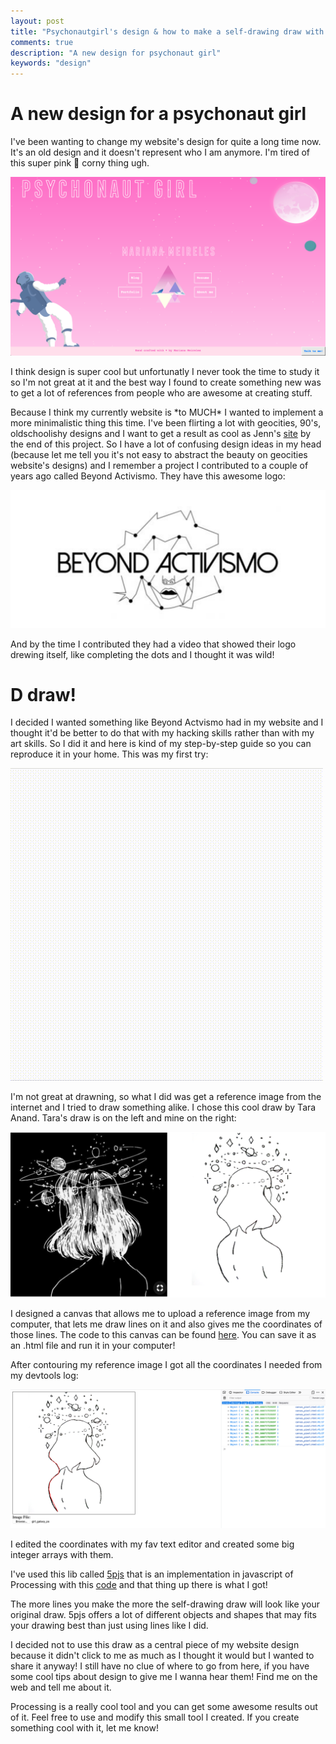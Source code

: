 ```yaml
---
layout: post
title: "Psychonautgirl's design & how to make a self-drawing draw with processing"
comments: true
description: "A new design for psychonaut girl"
keywords: "design"
---
```


# A new design for a psychonaut girl

I've been wanting to change my website's design for quite a long time now. It's an old design and it doesn't represent who I am anymore.
I'm tired of this super pink 🌟 corny thing ugh.

![psychonaut](/assets/blog/psychonaut.png)

I think design is super cool but unfortunatly I never took the time to study it so I'm not great at it and the best way I found to create something new was to get a lot of references from people who are awesome at creating stuff.

 Because I think my currently website is \*to MUCH\* I wanted to implement a more minimalistic thing this time. I've been flirting a lot with geocities, 90's, oldschoolishy designs and I want to get a result as cool as Jenn's [site](http://jennmoney.biz/) by the end of this project. So I have a lot of confusing design ideas in my head (because let me tell you it's not easy to abstract the beauty on geocities website's designs) and I remember a project I contributed to a couple of years ago called Beyond Activismo. They have this awesome logo:

![beyond_actvismo_logo](/assets/blog/beyond_logo.png)

And by the time I contributed they had a video that showed their logo drewing itself, like completing the dots and I thought it was wild!

# D draw!

I decided I wanted something like Beyond Actvismo had in my website and I thought it'd be better to do that with my hacking skills rather than with my art skills. So I did it and here is kind of my step-by-step guide so you can reproduce it in your home. This was my first try:

![girl](/assets/blog/girl.gif)

I'm not great at drawning, so what I did was get a reference image from the internet and I tried to draw something alike. I chose this cool draw by Tara Anand. Tara's draw is on the left and mine on the right:

![comparing_girls](/assets/blog/comparing_girls.png)

I designed a canvas that allows me to upload a reference image from my computer, that lets me draw lines on it and also gives me the coordinates of those lines. The code to this canvas can be found [here](https://gist.github.com/marimeireles/ff03c44321b4e891f3e0c0a6ca9984f7). You can save it as an .html file and run it in your computer!

After contouring my reference image I got all the coordinates I needed from my devtools log:

![coords.png](/assets/blog/coords.png)

I edited the coordinates with my fav text editor and created some big integer arrays with them.

I've used this lib called [5pjs](https://p5js.org) that is an implementation in javascript of Processing with this [code](https://gist.github.com/marimeireles/37b104e1fcf6b0ad9c65a08087fdf182) and that thing up there is what I got!

The more lines you make the more the self-drawing draw will look like your original draw. 5pjs offers a lot of different objects and shapes that may fits your drawing best than just using lines like I did.

I decided not to use this draw as a central piece of my website design because it didn't click to me as much as I thought it would but I wanted to share it anyway! I still have no clue of where to go from here, if you have some cool tips about design to give me I wanna hear them! Find me on the web and tell me about it.

Processing is a really cool tool and you can get some awesome results out of it. Feel free to use and modify this small tool I created. If you create something cool with it, let me know!

